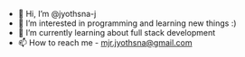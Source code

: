 - 👋 Hi, I’m @jyothsna-j
- 👀 I’m interested in programming and learning new things :)
- 🌱 I’m currently learning about full stack development
- 📫 How to reach me - mjr.jyothsna@gmail.com

<!---
jyothsna-j/jyothsna-j is a ✨ special ✨ repository because its `README.md` (this file) appears on your GitHub profile.
You can click the Preview link to take a look at your changes.
--->

